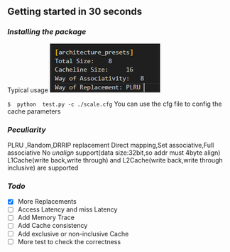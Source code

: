 ## Getting started in 30 seconds

### *Installing the package*

Typical usage
![alt text](./image/image.png)

```$  python  test.py -c ./scale.cfg```
You can use the cfg file to config the cache parameters

### *Peculiarity*

PLRU ,Random,DRRIP replacement
Direct mapping,Set associative,Full associative
No *unalign* support(data size:32bit,so addr must 4byte align)
L1Cache(write back,write through) and L2Cache(write back,write through inclusive) are supported

### *Todo*

- [X]  More Replacements
- [ ]  Access Latency and miss Latency
- [ ]  Add Memory Trace
- [ ]  Add Cache consistency
- [ ]  Add exclusive or non-inclusive Cache
- [ ]  More test to check the correctness
